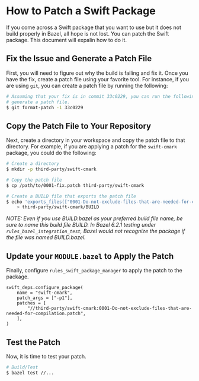 # How to Patch a Swift Package

If you come across a Swift package that you want to use but it does not build properly in Bazel, all
hope is not lost. You can patch the Swift package. This document will expalin how to do it.

## Fix the Issue and Generate a Patch File

First, you will need to figure out why the build is failing and fix it. Once you have the fix,
create a patch file using your favorite tool. For instance, if you are using `git`, you can create a
patch file by running the following:

```sh
# Assuming that your fix is in commit 33c0229, you can run the following to
# generate a patch file.
$ git format-patch -1 33c0229
```

## Copy the Patch File to Your Repository

Next, create a directory in your workspace and copy the patch file to that directory. For example,
if you are applying a patch for the `swift-cmark` package, you could do the following:

```sh
# Create a directory
$ mkdir -p third-party/swift-cmark

# Copy the patch file
$ cp /path/to/0001-fix.patch third-party/swift-cmark

# Create a BUILD file that exports the patch file
$ echo 'exports_files(["0001-Do-not-exclude-files-that-are-needed-for-compilation.patch"])' \
    > third-party/swift-cmark/BUILD
```

_NOTE: Even if you use BUILD.bazel as your preferred build file name, be sure to name this build
file BUILD. In Bazel 6.2.1 testing under `rules_bazel_integration_test`, Bazel would not recognize
the package if the file was named BUILD.bazel._

## Update your `MODULE.bazel` to Apply the Patch

Finally, configure `rules_swift_package_manager` to apply the patch to the package.

```bazel
swift_deps.configure_package(
    name = "swift-cmark",
    patch_args = ["-p1"],
    patches = [
        "//third-party/swift-cmark:0001-Do-not-exclude-files-that-are-needed-for-compilation.patch",
    ],
)
```

## Test the Patch

Now, it is time to test your patch.

```sh
# Build/Test
$ bazel test //...
```
